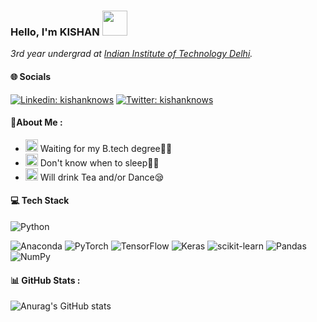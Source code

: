   ### Hello, I'm KISHAN <img src="https://media.giphy.com/media/KyCKg4Z3rmyrXMUNuk/source.gif" width="40"></h2>
<img align='right' width="200">
<p><em>3rd year undergrad at <a href="https://home.iitd.ac.in/">Indian Institute of Technology Delhi</a>.
</em></p>

#### 🌐 Socials
<!-- [![GitHub honghahnh](https://img.shields.io/github/followers/honghanhh?label=follow&style=social)](https://github.com/honghanhh) -->
[![Linkedin: kishanknows](https://img.shields.io/badge/-kishanknows-blue?style=flat-square&logo=Linkedin&logoColor=white&link=https://www.linkedin.com/in/kishanknows/)](https://www.linkedin.com/in/kishanknows/)
[![Twitter: kishanknows](https://img.shields.io/badge/-kishanknows-blue?style=flat-square&logo=Twitter&logoColor=white&link=https://twitter.com/kishanknows)](https://twitter.com/kishanknows)


 #### 💫About Me :
- <img src="https://media.giphy.com/media/j5oMK60WVe1w9YaaOa/source.gif" width="20"> Waiting for my B.tech degree👨‍🎓
- <img src="https://media.giphy.com/media/j5oMK60WVe1w9YaaOa/source.gif" width="20"> Don't know when to sleep🙆‍♂️
- <img src="https://media.giphy.com/media/j5oMK60WVe1w9YaaOa/source.gif" width="20"> Will drink Tea and/or Dance😪

#### 💻 Tech Stack
![Python](https://img.shields.io/badge/python-3670A0?style=flat&logo=python&logoColor=ffdd54) 
<!-- ![R](https://img.shields.io/badge/r-%23276DC3.svg?style=flat&logo=r&logoColor=white) -->
<!-- ![Scala](https://img.shields.io/badge/scala-%23DC322F.svg?style=flat&logo=scala&logoColor=white) ![Markdown](https://img.shields.io/badge/markdown-%23000000.svg?style=flat&logo=markdown&logoColor=white)  -->

<!-- ![AmazonDynamoDB](https://img.shields.io/badge/Amazon%20DynamoDB-4053D6?style=flat&logo=Amazon%20DynamoDB&logoColor=white) ![MariaDB](https://img.shields.io/badge/MariaDB-003545?style=flat&logo=mariadb&logoColor=white) ![MongoDB](https://img.shields.io/badge/MongoDB-%234ea94b.svg?style=flat&logo=mongodb&logoColor=white) ![MySQL](https://img.shields.io/badge/mysql-%2300f.svg?style=flat&logo=mysql&logoColor=white) ![SQLite](https://img.shields.io/badge/sqlite-%2307405e.svg?style=flat&logo=sqlite&logoColor=white) -->

![Anaconda](https://img.shields.io/badge/Anaconda-%2344A833.svg?style=flat&logo=anaconda&logoColor=white)  ![PyTorch](https://img.shields.io/badge/PyTorch-%23EE4C2C.svg?style=flat&logo=PyTorch&logoColor=white) ![TensorFlow](https://img.shields.io/badge/TensorFlow-%23FF6F00.svg?style=flat&logo=TensorFlow&logoColor=white) ![Keras](https://img.shields.io/badge/Keras-%23D00000.svg?style=flat&logo=Keras&logoColor=white) ![scikit-learn](https://img.shields.io/badge/scikit--learn-%23F7931E.svg?style=flat&logo=scikit-learn&logoColor=white)  ![Pandas](https://img.shields.io/badge/pandas-%23150458.svg?style=flat&logo=pandas&logoColor=white) ![NumPy](https://img.shields.io/badge/numpy-%23013243.svg?style=flat&logo=numpy&logoColor=white) 

<!-- ![AWS](https://img.shields.io/badge/AWS-%23FF9900.svg?style=flat&logo=amazon-aws&logoColor=white) ![Google Cloud](https://img.shields.io/badge/Google%20Cloud-%234285F4.svg?style=flat&logo=google-cloud&logoColor=white) ![Docker](https://img.shields.io/badge/docker-%230db7ed.svg?style=flat&logo=docker&logoColor=white) ![Jira](https://img.shields.io/badge/jira-%230A0FFF.svg?style=flat&logo=jira&logoColor=white) ![Kubernetes](https://img.shields.io/badge/kubernetes-%23326ce5.svg?style=flat&logo=kubernetes&logoColor=white) ![Notion](https://img.shields.io/badge/Notion-%23000000.svg?style=flat&logo=notion&logoColor=white) ![Trello](https://img.shields.io/badge/Trello-%23026AA7.svg?style=flat&logo=Trello&logoColor=white) ![Confluence](https://img.shields.io/badge/confluence-%23172BF4.svg?style=flat&logo=confluence&logoColor=white) -->
#### 📊 GitHub Stats :
![Anurag's GitHub stats](https://github-readme-stats.vercel.app/api?username=kishanknows&count_private=true&show_icons=true&theme=merko)
<!-- <img align="left" alt="Github Stats" src="https://github-readme-stats.vercel.app/api?username=kishanknows&count_private=true&show_icons=true&hide_border=true" /> -->
<!-- <img align="left" src="https://github-readme-stats.vercel.app/api/top-langs?username=honghanhh&show_icons=true&locale=en&layout=compact&hide_border=true" alt="honghanhh" /> -->
<!-- <img align="left" src="https://github-readme-streak-stats.herokuapp.com/?user=honghanhh&show_icons=true&locale=en&layout=compact&hide_border=true" alt="honghanhh" /> -->
